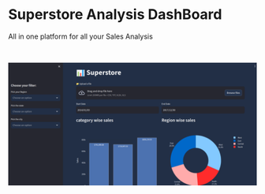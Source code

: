 # Superstore Analysis DashBoard
<p>All in one platform for all your Sales Analysis</p>
<br>

![Example Image](assets/1.png)



